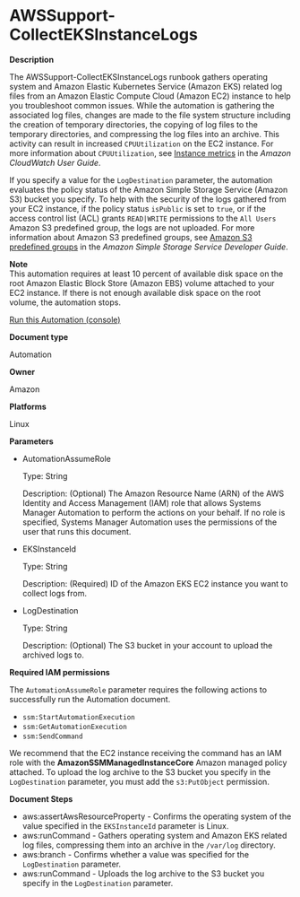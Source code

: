 # AWSSupport\-CollectEKSInstanceLogs<a name="automation-awssupport-collecteksinstancelogs"></a>

**Description**

The AWSSupport\-CollectEKSInstanceLogs runbook gathers operating system and Amazon Elastic Kubernetes Service \(Amazon EKS\) related log files from an Amazon Elastic Compute Cloud \(Amazon EC2\) instance to help you troubleshoot common issues\. While the automation is gathering the associated log files, changes are made to the file system structure including the creation of temporary directories, the copying of log files to the temporary directories, and compressing the log files into an archive\. This activity can result in increased `CPUUtilization` on the EC2 instance\. For more information about `CPUUtilization`, see [Instance metrics](https://docs.aws.amazon.com/AmazonCloudWatch/latest/monitoring/viewing_metrics_with_cloudwatch.html#ec2-cloudwatch-metrics) in the *Amazon CloudWatch User Guide*\.

If you specify a value for the `LogDestination` parameter, the automation evaluates the policy status of the Amazon Simple Storage Service \(Amazon S3\) bucket you specify\. To help with the security of the logs gathered from your EC2 instance, if the policy status `isPublic` is set to `true`, or if the access control list \(ACL\) grants `READ|WRITE` permissions to the `All Users` Amazon S3 predefined group, the logs are not uploaded\. For more information about Amazon S3 predefined groups, see [ Amazon S3 predefined groups](https://docs.aws.amazon.com/AmazonS3/latest/dev/acl-overview.html#specifying-grantee-predefined-groups) in the *Amazon Simple Storage Service Developer Guide*\.

**Note**  
This automation requires at least 10 percent of available disk space on the root Amazon Elastic Block Store \(Amazon EBS\) volume attached to your EC2 instance\. If there is not enough available disk space on the root volume, the automation stops\.

[Run this Automation \(console\)](https://console.aws.amazon.com/systems-manager/automation/execute/AWSSupport-CollectEKSInstanceLogs)

**Document type**

Automation

**Owner**

Amazon

**Platforms**

Linux

**Parameters**
+ AutomationAssumeRole

  Type: String

  Description: \(Optional\) The Amazon Resource Name \(ARN\) of the AWS Identity and Access Management \(IAM\) role that allows Systems Manager Automation to perform the actions on your behalf\. If no role is specified, Systems Manager Automation uses the permissions of the user that runs this document\.
+ EKSInstanceId

  Type: String

  Description: \(Required\) ID of the Amazon EKS EC2 instance you want to collect logs from\.
+ LogDestination

  Type: String

  Description: \(Optional\) The S3 bucket in your account to upload the archived logs to\.

**Required IAM permissions**

The `AutomationAssumeRole` parameter requires the following actions to successfully run the Automation document\.
+ `ssm:StartAutomationExecution`
+ `ssm:GetAutomationExecution`
+ `ssm:SendCommand`

We recommend that the EC2 instance receiving the command has an IAM role with the **AmazonSSMManagedInstanceCore** Amazon managed policy attached\. To upload the log archive to the S3 bucket you specify in the `LogDestination` parameter, you must add the `s3:PutObject` permission\.

**Document Steps**
+ aws:assertAwsResourceProperty \- Confirms the operating system of the value specified in the `EKSInstanceId` parameter is Linux\.
+ aws:runCommand \- Gathers operating system and Amazon EKS related log files, compressing them into an archive in the `/var/log` directory\.
+ aws:branch \- Confirms whether a value was specified for the `LogDestination` parameter\.
+ aws:runCommand \- Uploads the log archive to the S3 bucket you specify in the `LogDestination` parameter\.